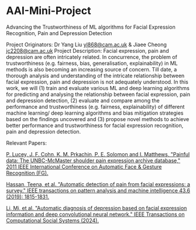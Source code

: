 # AAI-Mini-Project
Advancing the Trustworthiness of ML algorithms for Facial Expression Recognition, Pain and Depression Detection

Project Originators: Dr Yang Liu <yl868@cam.ac.uk> & Jiaee Cheong <jc2208@cam.ac.uk> 
Project Description: Facial expression, pain and depression are often intricately related. In concurrence, the problem of trustworthiness (e.g. fairness, bias, generalisation, explainability) in ML methods is also becoming an increasing source of concern. Till date, a thorough analysis and understanding of the intricate relationship between facial expression, pain and depression is not adequately understood. In this work, we will (1) train and evaluate various ML and deep learning algorithms for predicting and analysing the relationship between facial expression, pain and depression detection, (2) evaluate and compare among the performance and trustworthiness (e.g. fairness, explainability) of different machine learning/ deep learning algorithms and bias mitigation strategies based on the findings uncovered and (3) propose novel methods to achieve better performance and trustworthiness for facial expression recognition, pain and depression detection. 

Relevant Papers:

[P. Lucey, J. F. Cohn, K. M. Prkachin, P. E. Solomon and I. Matthews, "Painful data: The UNBC-McMaster shoulder pain expression archive database," 2011 IEEE International Conference on Automatic Face & Gesture Recognition (FG).](https://ieeexplore.ieee.org/abstract/document/5771462)

[Hassan, Teena, et al. "Automatic detection of pain from facial expressions: a survey." IEEE transactions on pattern analysis and machine intelligence 43.6 (2019): 1815-1831.](https://ieeexplore.ieee.org/abstract/document/8928510)

[Li, Mi, et al. "Automatic diagnosis of depression based on facial expression information and deep convolutional neural network." IEEE Transactions on Computational Social Systems (2024).](https://ieeexplore.ieee.org/abstract/document/10533228)
